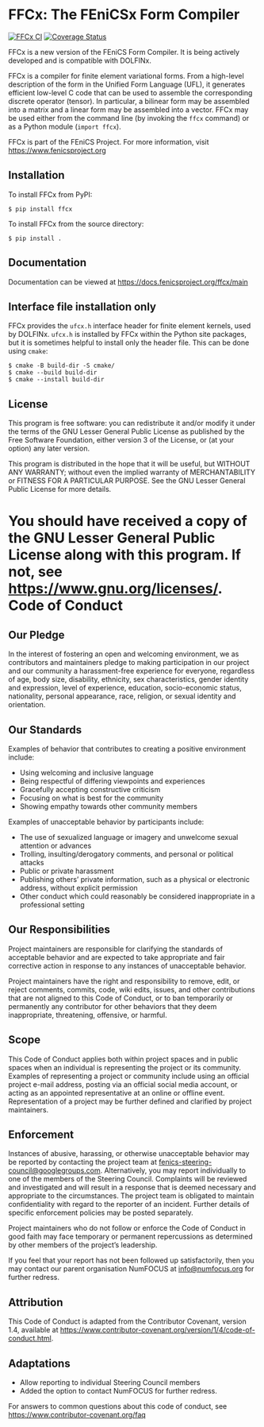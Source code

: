 # FFCx: The FEniCSx Form Compiler

[![FFCx CI](https://github.com/FEniCS/ffcx/actions/workflows/pythonapp.yml/badge.svg)](https://github.com/FEniCS/ffcx/actions/workflows/pythonapp.yml)
[![Coverage Status](https://coveralls.io/repos/github/FEniCS/ffcx/badge.svg?branch=main)](https://coveralls.io/github/FEniCS/ffcx?branch=main)

FFCx is a new version of the FEniCS Form Compiler. It is being actively
developed and is compatible with DOLFINx.

FFCx is a compiler for finite element variational forms. From a
high-level description of the form in the Unified Form Language (UFL),
it generates efficient low-level C code that can be used to assemble the
corresponding discrete operator (tensor). In particular, a bilinear form
may be assembled into a matrix and a linear form may be assembled into a
vector.  FFCx may be used either from the command line (by invoking the
`ffcx` command) or as a Python module (`import ffcx`).

FFCx is part of the FEniCS Project. For more information, visit
https://www.fenicsproject.org


## Installation

To install FFCx from PyPI:
```
$ pip install ffcx
```

To install FFCx from the source directory:
```
$ pip install .
```

## Documentation

Documentation can be viewed at https://docs.fenicsproject.org/ffcx/main


## Interface file installation only

FFCx provides the `ufcx.h` interface header for finite element kernels,
used by DOLFINx. `ufcx.h` is installed by FFCx within the Python site
packages, but it is sometimes helpful to install only the header file.
This can be done using `cmake`:
```
$ cmake -B build-dir -S cmake/
$ cmake --build build-dir
$ cmake --install build-dir
```

## License

  This program is free software: you can redistribute it and/or modify
  it under the terms of the GNU Lesser General Public License as published by
  the Free Software Foundation, either version 3 of the License, or
  (at your option) any later version.

  This program is distributed in the hope that it will be useful,
  but WITHOUT ANY WARRANTY; without even the implied warranty of
  MERCHANTABILITY or FITNESS FOR A PARTICULAR PURPOSE. See the
  GNU Lesser General Public License for more details.

  You should have received a copy of the GNU Lesser General Public License
  along with this program. If not, see <https://www.gnu.org/licenses/>.
Code of Conduct
===============

Our Pledge
----------
In the interest of fostering an open and welcoming environment, we as
contributors and maintainers pledge to making participation in our
project and our community a harassment-free experience for everyone,
regardless of age, body size, disability, ethnicity, sex
characteristics, gender identity and expression, level of experience,
education, socio-economic status, nationality, personal appearance,
race, religion, or sexual identity and orientation.

Our Standards
-------------
Examples of behavior that contributes to creating a positive environment include:

* Using welcoming and inclusive language
* Being respectful of differing viewpoints and experiences
* Gracefully accepting constructive criticism
* Focusing on what is best for the community
* Showing empathy towards other community members

Examples of unacceptable behavior by participants include:

* The use of sexualized language or imagery and unwelcome sexual attention or advances
* Trolling, insulting/derogatory comments, and personal or political attacks
* Public or private harassment
* Publishing others’ private information, such as a physical or electronic address, without explicit permission
* Other conduct which could reasonably be considered inappropriate in a professional setting

Our Responsibilities
--------------------
Project maintainers are responsible for clarifying the standards of
acceptable behavior and are expected to take appropriate and fair
corrective action in response to any instances of unacceptable
behavior.

Project maintainers have the right and responsibility to remove, edit,
or reject comments, commits, code, wiki edits, issues, and other
contributions that are not aligned to this Code of Conduct, or to ban
temporarily or permanently any contributor for other behaviors that
they deem inappropriate, threatening, offensive, or harmful.

Scope
-----
This Code of Conduct applies both within project spaces and in public
spaces when an individual is representing the project or its
community. Examples of representing a project or community include
using an official project e-mail address, posting via an official
social media account, or acting as an appointed representative at an
online or offline event. Representation of a project may be further
defined and clarified by project maintainers.

Enforcement
-----------
Instances of abusive, harassing, or otherwise unacceptable behavior
may be reported by contacting the project team at
fenics-steering-council@googlegroups.com. Alternatively, you may
report individually to one of the members of the Steering
Council. Complaints will be reviewed and investigated and will result
in a response that is deemed necessary and appropriate to the
circumstances. The project team is obligated to maintain
confidentiality with regard to the reporter of an incident. Further
details of specific enforcement policies may be posted separately.

Project maintainers who do not follow or enforce the Code of Conduct
in good faith may face temporary or permanent repercussions as
determined by other members of the project’s leadership.

If you feel that your report has not been followed up satisfactorily,
then you may contact our parent organisation NumFOCUS at
info@numfocus.org for further redress.

Attribution
-----------
This Code of Conduct is adapted from the Contributor Covenant, version
1.4, available at
https://www.contributor-covenant.org/version/1/4/code-of-conduct.html.

Adaptations
-----------

* Allow reporting to individual Steering Council members
* Added the option to contact NumFOCUS for further redress.

For answers to common questions about this code of conduct, see
https://www.contributor-covenant.org/faq